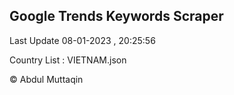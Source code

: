 

## Google Trends Keywords Scraper 
 
Last Update 08-01-2023 , 20:25:56

Country List :
VIETNAM.json



© Abdul Muttaqin 
